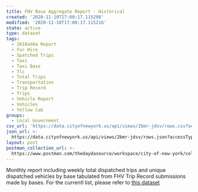```yaml
---
title: FHV Base Aggregate Report - Historical
created: '2020-11-10T17:00:17.115208'
modified: '2020-11-10T17:00:17.115216'
state: active
type: dataset
tags:
  - 2018od4a Report
  - For Hire
  - Spatched Trips
  - Taxi
  - Taxi Base
  - Tlc
  - Total Trips
  - Transportation
  - Trip Record
  - Trips
  - Vehicle Report
  - Vehicles
  - Yellow Cab
groups:
  - Local Government
csv_url: 'https://data.cityofnewyork.us/api/views/2bmr-jdsv/rows.csv?accessType=DOWNLOAD'
json_url: >-
  https://data.cityofnewyork.us/api/views/2bmr-jdsv/rows.json?accessType=DOWNLOAD
layout: post
postman_collection_url: >-
  https://www.postman.com/thedaydasource/workspace/city-of-new-york/collection/15909983-67b49262-4ba5-4611-baa6-5e94e178bf5f
---
```

Monthly report including weekly total dispatched trips and unique dispatched vehicles by base tabulated from FHV Trip Record submissions made by bases. For the currentl list, please refer to <a href="https://data.cityofnewyork.us/d/2v9c-2k7f">this dataset</a>

